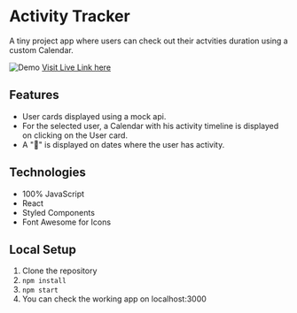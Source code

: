 # Activity Tracker

A tiny project app where users can check out their actvities duration using a custom Calendar.

![Demo](https://s8.gifyu.com/images/ezgif.com-gif-maker6847337fe9bb1d98.gif)
[Visit Live Link here](https://activity-tracker-react.vercel.app/)

## Features

- User cards displayed using a mock api.
- For the selected user, a Calendar with his activity timeline is displayed on clicking on the User card.
- A "📣" is displayed on dates where the user has activity.

## Technologies

- 100% JavaScript
- React
- Styled Components
- Font Awesome for Icons

## Local Setup

1. Clone the repository
2. `npm install`
3. `npm start`
4. You can check the working app on localhost:3000
